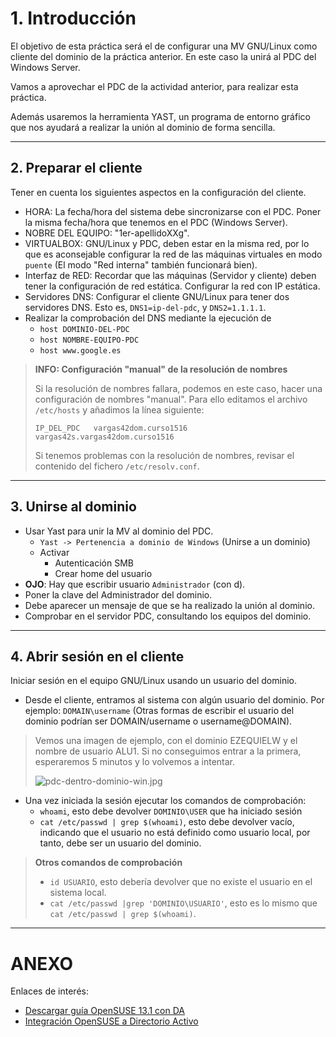 
# 1. Introducción

El objetivo de esta práctica será el de configurar una MV GNU/Linux como cliente del dominio de la práctica anterior.
En este caso la unirá al PDC del Windows Server.

Vamos a aprovechar el PDC de la actividad anterior, para realizar esta práctica.

Además usaremos la herramienta YAST, un programa de entorno
gráfico que nos ayudará a realizar la unión al dominio de forma sencilla.

---

## 2. Preparar el cliente

Tener en cuenta los siguientes aspectos en la configuración del cliente.
* HORA: La fecha/hora del sistema debe sincronizarse con el PDC. Poner la misma fecha/hora
que tenemos en el PDC (Windows Server).
* NOBRE DEL EQUIPO: "1er-apellidoXXg".
* VIRTUALBOX: GNU/Linux y PDC, deben estar en la misma red, por lo que es aconsejable configurar la red de las máquinas virtuales en modo `puente` (El modo "Red interna" también funcionará bien).
* Interfaz de RED: Recordar que las máquinas (Servidor y cliente) deben tener la configuración de red estática. Configurar la red con IP estática.
* Servidores DNS: Configurar el cliente GNU/Linux para tener dos servidores DNS.
Esto es, `DNS1=ip-del-pdc`, y `DNS2=1.1.1.1`.
* Realizar la comprobación del DNS mediante la ejecución de
    * `host DOMINIO-DEL-PDC`
    * `host NOMBRE-EQUIPO-PDC`
    * `host www.google.es`

> **INFO: Configuración "manual" de la resolución de nombres**
>
> Si la resolución de nombres fallara,  podemos en este caso, hacer
una configuración de nombres "manual".
> Para ello editamos el archivo `/etc/hosts` y añadimos la línea siguiente:
>
> `IP_DEL_PDC   vargas42dom.curso1516   vargas42s.vargas42dom.curso1516`
>
> Si tenemos problemas con la resolución de nombres, revisar el contenido
del fichero `/etc/resolv.conf`.

---

## 3. Unirse al dominio

* Usar Yast para unir la MV al dominio del PDC.
    * `Yast -> Pertenencia a dominio de Windows` (Unirse a un dominio)
    * Activar
        * Autenticación SMB
        * Crear home del usuario
* **OJO**: Hay que escribir usuario `Administrador` (con d).
* Poner la clave del Administrador del dominio.
* Debe aparecer un mensaje de que se ha realizado la unión al dominio.
* Comprobar en el servidor PDC, consultando los equipos del dominio.

---

## 4. Abrir sesión en el cliente

Iniciar sesión en el equipo GNU/Linux usando un usuario del dominio.
* Desde el cliente, entramos al sistema con algún usuario del dominio. Por ejemplo: `DOMAIN\username`
(Otras formas de escribir el usuario del dominio podrían ser DOMAIN/username o username@DOMAIN).

> Vemos una imagen de ejemplo, con el dominio EZEQUIELW y el nombre de usuario ALU1.
> Si no conseguimos entrar a la primera, esperaremos 5 minutos y lo volvemos a intentar.
>
> ![pdc-dentro-dominio-win.jpg](./files/pdc-dentro-dominio-win.jpg)

* Una vez iniciada la sesión ejecutar los comandos de comprobación:
    * `whoami`, esto debe devolver `DOMINIO\USER` que ha iniciado sesión
    * `cat /etc/passwd | grep $(whoami)`, esto debe devolver vacío, indicando
    que el usuario no está definido como usuario local, por tanto, debe ser
    un usuario del dominio.

> **Otros comandos de comprobación**
>
> * `id USUARIO`, esto debería devolver que no existe el usuario en el sistema local.
> * `cat /etc/passwd |grep 'DOMINIO\USUARIO'`, esto es lo mismo que `cat /etc/passwd | grep $(whoami)`.

---

# ANEXO

Enlaces de interés:
* [Descargar guía OpenSUSE 13.1 con DA](http://www.mediafire.com/download/513w206qbg014bv/openSUSE+13.1+con+Active+Directory+Gu%C3%ADa+Ilustrada.zip)
* [Integración OpenSUSE a Directorio Activo](https://es.opensuse.org/Integraci%C3%B3n_de_Directorio_Activo)
